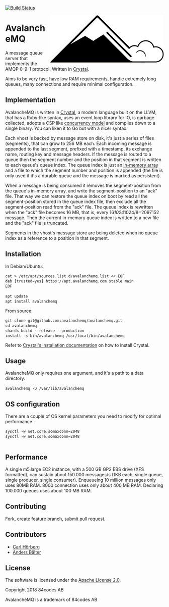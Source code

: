 [![Build Status](https://travis-ci.com/84codes/avalanchemq.svg?token=rfwynuMNGnX9tuyspVud&branch=master)](https://travis-ci.com/84codes/avalanchemq)

<img src="avalanche.png" align="right" />

# AvalancheMQ

A message queue server that implements the AMQP 0-9-1 protocol.
Written in [Crystal](https://crystal-lang.org/).

Aims to be very fast, have low RAM requirements, handle extremely long queues,
many connections and require minimal configuration.

## Implementation

AvalancheMQ is written in [Crystal](https://crystal-lang.org/), a modern
language built on the LLVM, that has a Ruby-like syntax, uses an event loop
library for IO, is garbage collected, adopts a CSP like [concurrency
model](https://crystal-lang.org/docs/guides/concurrency.html) and complies down
to a single binary. You can liken it to Go but with a nicer syntax.

Each vhost is backed by message store on disk, it's just a series of files (segments),
that can grow to 256 MB each. Each incoming message is appended to the last segment,
prefixed with a timestamp, its exchange name, routing key and message headers.
If the message is routed to a queue then the segment number and the position in
that segment is written to each queue's queue index. The queue index is
just an [in-memory array](https://crystal-lang.org/api/Deque.html)
and a file to which the segment number and position is appended (the file is
only used if it's a durable queue and the message is marked as persistent).

When a message is being consumed it removes the segment-position from the queue's
in-memory array, and write the segment-position to an "ack" file. That way
we can restore the queue index on boot by read all the segment-position stored
in the queue index file, then exclude all the segment-position read from the
"ack" file.  The queue index is rewritten when the "ack" file becomes 16 MB,
that is, every 16*1024*1024/8=2097152 message. Then the current in-memory queue
index is written to a new file and the "ack" file is truncated.

Segments in the vhost's message store are being deleted when no queue index as
a reference to a position in that segment.

## Installation

In Debian/Ubuntu:

```
cat > /etc/apt/sources.list.d/avalanchemq.list << EOF
deb [trusted=yes] https://apt.avalanchemq.com stable main
EOF

apt update
apt install avalanchemq
```

From source:

```
git clone git@github.com:avalanchemq/avalanchemq.git
cd avalanchemq
shards build --release --production
install -s bin/avalanchemq /usr/local/bin/avalanchemq
```

Refer to
[Crystal's installation documentation](https://crystal-lang.org/docs/installation/)
on how to install Crystal.

## Usage

AvalancheMQ only requires one argument, and it's a path to a data directory:

`avalanchemq -D /var/lib/avalanchemq`

## OS configuration

There are a couple of OS kernel parameters you need to modify for optimal performance.

```
sysctl -w net.core.somaxconn=2048
sysctl -w net.core.somaxconn=2048


```

## Performance

A single m5.large EC2 instance, with a 500 GB GP2 EBS drive (XFS formatted),
can sustain about 150.000 messages/s (1KB each, single queue, single producer,
single consumer). Enqueueing 10 million messages only uses 80MB RAM. 8000
connection uses only about 400 MB RAM. Declaring 100.000 queues uses about 100
MB RAM.

## Contributing

Fork, create feature branch, submit pull request.

## Contributors

- [Carl Hörberg](carl@84codes.com)
- [Anders Bälter](anders@84codes.com)

## License

The software is licensed under the [Apache License 2.0](LICENSE).

Copyright 2018 84codes AB

AvalancheMQ is a trademark of 84codes AB
